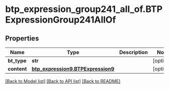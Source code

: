 # btp_expression_group241_all_of.BTPExpressionGroup241AllOf

## Properties
Name | Type | Description | Notes
------------ | ------------- | ------------- | -------------
**bt_type** | **str** |  | [optional] 
**content** | [**btp_expression9.BTPExpression9**](BTPExpression9.md) |  | [optional] 

[[Back to Model list]](../README.md#documentation-for-models) [[Back to API list]](../README.md#documentation-for-api-endpoints) [[Back to README]](../README.md)


